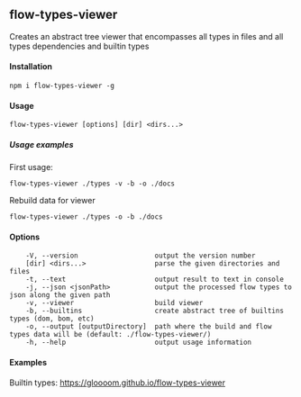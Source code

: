 ## flow-types-viewer

Creates an abstract tree viewer that encompasses all types in files and all types dependencies and builtin types

#### Installation
```
npm i flow-types-viewer -g
```

#### Usage
```
flow-types-viewer [options] [dir] <dirs...>
```

##### Usage examples
First usage:
```
flow-types-viewer ./types -v -b -o ./docs
```
Rebuild data for viewer
```
flow-types-viewer ./types -o -b ./docs
```

#### Options
```
    -V, --version                   output the version number
    [dir] <dirs...>                 parse the given directories and files
    -t, --text                      output result to text in console
    -j, --json <jsonPath>           output the processed flow types to json along the given path
    -v, --viewer                    build viewer
    -b, --builtins                  create abstract tree of builtins types (dom, bom, etc)
    -o, --output [outputDirectory]  path where the build and flow types data will be (default: ./flow-types-viewer/)
    -h, --help                      output usage information
```

#### Examples

Builtin types: https://gloooom.github.io/flow-types-viewer

